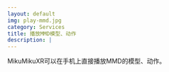 ```yaml
---
layout: default
img: play-mmd.jpg
category: Services
title: 播放MMD模型、动作
description: |
---
```

  MikuMikuXR可以在手机上直接播放MMD的模型、动作。
